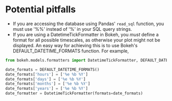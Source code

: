 # Potential pitfalls

* If you are accessing the database using Pandas' `read_sql` function, you must use '%%' instead of '%' in your SQL query strings.
* If you are using a DatetimeTickFormatter in Bokeh, you *must* define a format for all possible timescales, as otherwise your plot might not be displayed. An easy way for achieving this is to use Bokeh's DEFAULT_DATETIME_FORMATS function. For example,

```python
from bokeh.models.formatters import DatetimeTickFormatter, DEFAULT_DATETIME_FORMATS

date_formats = DEFAULT_DATETIME_FORMATS()
date_formats['hours'] = ['%e %b %Y']
date_formats['days'] = ['%e %b %Y']
date_formats['months'] = ['%e %b %Y']
date_formats['years'] = ['%e %b %Y']
date_formatter = DatetimeTickFormatter(formats=date_formats)
```

